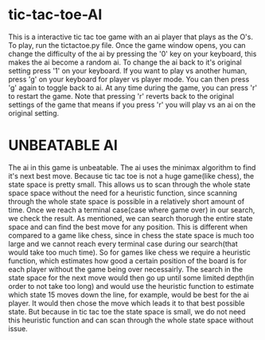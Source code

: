 # tic-tac-toe-AI   
This is a interactive tic tac toe game with an ai player that plays as the O's.
To play, run the tictactoe.py file. Once the game window opens, you can change the difficulty of the ai by pressing the '0' key on your keyboard, this makes the ai become a random ai. To change the ai back to it's original setting press '1' on your keyboard. If you want to play vs another human, press 'g' on your keyboard for player vs player mode. You can then press 'g' again to toggle back to ai. At any time during the game, you can press 'r' to restart the game. Note that pressing 'r' reverts back to the original settings of the game that means if you press 'r' you will play vs an ai on the original setting.   
# UNBEATABLE AI   
The ai in this game is unbeatable. The ai uses the minimax algorithm to find it's next best move. Because tic tac toe is not a huge game(like chess), the state space is pretty small. This allows us to scan through the whole state space space without the need for a heuristic function, since scanning through the whole state space is possible in a relatively short amount of time. Once we reach a terminal case(case where game over) in our search, we check the result. As mentioned, we can search thorugh the entire state space and can find the best move for any position. This is different when compared to a game like chess, since in chess the state space is much too large and we cannot reach every terminal case during our search(that would take too much time). So for games like chess we require a heuristic function, which estimates how good a certain position of the board is for each player without the game being over necessairly. The search in the state space for the next move would then go up until some limited depth(in order to not take too long) and would use the heuristic function to estimate which state 15 moves down the line, for example, would be best for the ai player. It would then chose the move which leads it to that best possible state. But because in tic tac toe the state space is small, we do not need this heuristic function and can scan through the whole state space without issue.